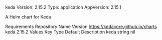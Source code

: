 keda
Version: 2.15.2 Type: application AppVersion: 2.15.1

A Helm chart for Keda

Requirements
Repository	Name	Version
https://kedacore.github.io/charts	keda	2.15.2
Values
Key	Type	Default	Description
keda	string	nil	